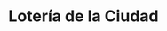 ---
title: "Lotería de la Ciudad"
url: /ciudad-autonoma-de-buenos-aires/loteria-de-la-ciudad-avenida-alvarez-thomas-2/
shop: Lotterie
---